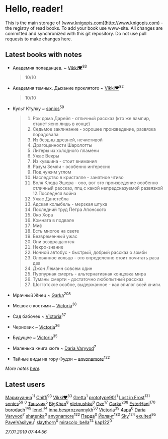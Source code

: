 # Hello, reader!
This is the main storage of [www.knigopis.com](http://www.knigopis.com) - the registry of read books.
To add your book use www-site. All changes are committed and synchronized with this git repository.
Do not use pull requests to make changes here.


## Latest books with notes
* Академия попаданцев. ~ [Vikki❤️](users/178/17876169737876636605-mailru)<sup>83</sup>
    > 10/10

* Академия темных. Дыхание проклятого ~ [Vikki❤️](users/178/17876169737876636605-mailru)<sup>82</sup>
    > 10/10

* Культ Ктулху ~ [sonics](users/588/5880221-vkontakte)<sup>59</sup>
    > 1. Рок дома Дарейя - отличный  рассказ (кто же вампир, станет ясно лишь в конце)
    > 2. Седьмое заклинание - хорошее произведение, развязка порадовала
    > 3. Из бездны древней, нечистивой
    > 4. Драгоценности Шаролотты
    > 5. Литеры из холодного пламени
    > 6. Ужас Векры
    > 7. Из кувшина - стоит внимания
    > 8. Разум Земли - особенно интересно 
    > 9. Под чужим углом 
    > 10. Наследство в кристалле - занятное чтиво
    > 11. Воля Клода Эшера - ооо, вот это произведение особенно отличный рассказ, ппц с какой непредсказуемой развязкой
    > 12.Последняя война
    > 13. Ужас Данстебла
    > 14. Адская колыбель - мерзкая штука
    > 15. Последний труд Петра Апонского
    > 16. Око Хора
    > 17. Комната в подвале
    > 18. Миф
    > 19. Есть многое на свете
    > 20. Безвременный ужас
    > 21. Они возвращаются
    > 22. Некро-знание
    > 23. Ночной автобус - быстрый, добрый рассказ о зомби
    > 24. Оловянное кольцо - это определенно стоит почитать раза два
    > 25. Джон Леманн совсем один
    > 26. Пурпурная смерть - альтернативная концовка мира
    > 27. Туманы смерти - достаточно любопытный рассказ
    > 28. Шогготское особое, выдержанное - как эпилог всей книги.

* Мрачный Жнец ~ [Garka](users/115/115753719718250012620-google)<sup>208</sup>

* Мешок с костями ~ [Victoria](users/113/113794223924688167852-google)<sup>38</sup>

* Сад бабочек ~ [Victoria](users/113/113794223924688167852-google)<sup>37</sup>

* Черновик ~ [Victoria](users/113/113794223924688167852-google)<sup>36</sup>

* Будущее ~ [Victoria](users/113/113794223924688167852-google)<sup>35</sup>

* Маленька книга хюґе ~ [Daria Varyvod](users/829/829893410524253-facebook)<sup>7</sup>

* Тайные виды на гору Фудзи ~ [anvonamore](users/595/5957175-vkontakte)<sup>122</sup>


_More notes [here](latest_books_with_notes.md)._


## Latest users
[Марихуанна](users/101/101373950743550846629-google)<sup>11</sup> 
[Chiffi](users/105/105831994080785626680-google)<sup>93</sup> 
[Vikki❤️](users/178/17876169737876636605-mailru)<sup>83</sup> 
[Gretta](users/105/105858612625230154829-google)<sup>1</sup> 
[prototype901](users/244/244878889-vkontakte)<sup>1</sup> 
[Lost in Frost](users/103/103293621948650602575-google)<sup>131</sup> 
[sonics](users/588/5880221-vkontakte)<sup>59</sup> 
[](users/108/108937613227591538382-google)<sup>0</sup> 
[Таньчик](users/209/2096581563762610-facebook)<sup>5</sup> 
[BigKhan](users/117/117259947-yandex)<sup>8</sup> 
[pletnushka](users/372/37291068-vkontakte)<sup>0</sup> 
[Окс](users/102/102536471289425216982-google)<sup>17</sup> 
[Garka](users/115/115753719718250012620-google)<sup>208</sup> 
[EsterHani](users/305/30558181-vkontakte)<sup>170</sup> 
[borodach](users/157/15706320-vkontakte)<sup>149</sup> 
[lenel'](users/307/30791168-vkontakte)<sup>14</sup> 
[inna.besprozvannykh](users/733/73323849-yandex)<sup>50</sup> 
[Victoria](users/113/113794223924688167852-google)<sup>39</sup> 
[4apa](users/117/117392596378069249667-google)<sup>6</sup> 
[Daria Varyvod](users/829/829893410524253-facebook)<sup>7</sup> 
[shatenka](users/109/109239518638557679611-google)<sup>0</sup> 
[anvonamore](users/595/5957175-vkontakte)<sup>122</sup> 
[Парда](users/809/8093-vkontakte)<sup>0</sup> 
[Йолант](users/104/104690883692185089260-google)<sup>183</sup> 
[Sky](users/118/118049897850017649660-google)<sup>124</sup> 
[exulted](users/100/100599204551896265722-google)<sup>95</sup> 
[PavelVasilyeu](users/101/101313415532438839738-google)<sup>1</sup> 
[slaythorn](users/782/7821585344375844810-mailru)<sup>0</sup> 
[miracolo_bella](users/180/180139283-vkontakte)<sup>74</sup> 
[kap122](users/887/88735301-yandex)<sup>0</sup> 


_27.01.2019 07:44:56_
